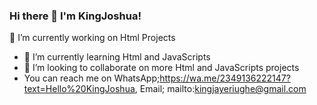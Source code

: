 ### Hi there 👋 I'm KingJoshua!
🔭 I’m currently working on Html Projects
- 🌱 I’m currently learning Html and JavaScripts
- 👯 I’m looking to collaborate on more Html and JavaScripts projects
- You can reach me on WhatsApp;https://wa.me/2349136222147?text=Hello%20KingJoshua, Email; mailto:kingjayeriughe@gmail.com
<!--
**KheengJhay/KheengJhay** is a ✨ _special_ ✨ repository because its `README.md` (this file) appears on your GitHub profile.
My Tech Stack
 Quora Wikipedia Google Chrome Firefox Edge Safari Dev.to blog Codecademy FreeCodeCamp Bootstrap Visual Studio Code C CSS3 JavaScript Python Google Git GitHub
